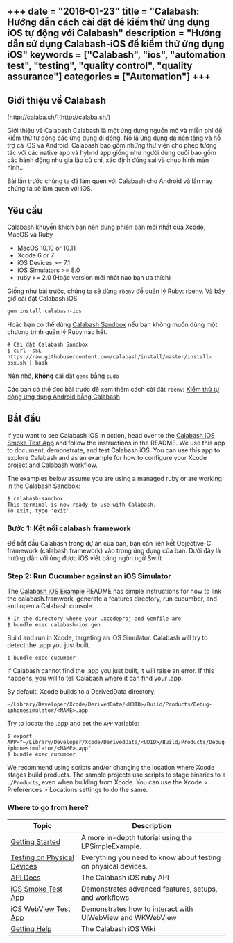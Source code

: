 +++
date = "2016-01-23"
title = "Calabash: Hướng dẫn cách cài đặt để kiểm thử ứng dụng iOS tự động với Calabash"
description = "Hướng dẫn sử dụng Calabash-iOS để kiểm thử ứng dụng iOS"
keywords = ["Calabash", "ios", "automation test", "testing", "quality control", "quality assurance"]
categories = ["Automation"]
+++
---
## Giới thiệu về Calabash

[http://calaba.sh/](http://calaba.sh/)

Giới thiệu về Calabash
Calabash là một ứng dựng nguồn mở và miễn phí để kiểm thử tự động các ứng dụng di động. Nó là ứng dụng đa nền tảng và hỗ trợ cả iOS và Android. Calabash bao gồm những thư viện cho phép tương tác với các native app và hybrid app giống như người dùng cuối bao gồm các hành động như giả lập cử chỉ, xác định đúng sai và chụp hình màn hình…

Bài lần trước chúng ta đã làm quen với Calabash cho Android và lần này chúng ta sẽ làm quen với iOS.

## Yêu cầu

Calabash khuyến khích bạn nên dùng phiên bản mới nhất của Xcode, MacOS và Ruby
* MacOS 10.10 or 10.11
* Xcode 6 or 7
* iOS Devices >= 7.1
* iOS Simulators >= 8.0
* ruby >= 2.0 (Hoặc version mới nhất nào bạn ưa thích)

Giống như bài trước, chúng ta sẽ dùng `rbenv` để quản lý Ruby: [rbenv](https://github.com/sstephenson/rbenv).
Và bây giờ cài đặt Calabash iOS
```bash
gem install calabash-ios
```

Hoặc bạn có thể dùng [Calabash Sandbox](https://github.com/calabash/install) nếu bạn không muốn dùng một chương trình quản lý Ruby nào hết.
```
# Cài đặt Calabash Sandbox
$ curl -sSL https://raw.githubusercontent.com/calabash/install/master/install-osx.sh | bash
```

Nên nhớ, **không** cài đặt `gems` bằng `sudo`

Các bạn có thể đọc bài trước để xem thêm cách cài đặt `rbenv`:
[Kiểm thử tự động ứng dụng Android bằng Calabash](http://blog.siliconstraits.vn/kiem-thu-tu-dong-ung-dung-android-bang-calabash/)

## Bắt đầu

If you want to see Calabash iOS in action, head over to the [Calabash iOS Smoke Test App](https://github.com/calabash/ios-smoke-test-app) and follow the instructions in the README.  We use this app to document, demonstrate, and test Calabash iOS.  You can use this app to explore Calabash and as an example for how to configure your Xcode project and Calabash workflow.

The examples below assume you are using a managed ruby or are working in the Calabash
Sandbox:

```
$ calabash-sandbox
This terminal is now ready to use with Calabash.
To exit, type 'exit'.
```

### Bước 1: Kết nối calabash.framework

Để bắt đầu Calabash trong dự án của bạn, bạn cần liên kết Objective-C framework (calabash.framework) vào trong ứng dụng của bạn. Dưới đây là hướng dẫn với ứng được iOS viết bằng ngôn ngữ Swift

### Step 2: Run Cucumber against an iOS Simulator

The [Calabash iOS Example](https://github.com/calabash/calabash-ios-example) README has simple instructions for how to link the calabash.framwork, generate a features directory, run cucumber, and and open a Calabash console.

```
# In the directory where your .xcodeproj and Gemfile are
$ bundle exec calabash-ios gen
```

Build and run in Xcode, targeting an iOS Simulator.  Calabash will try to detect the .app you just built.

```
$ bundle exec cucumber
```

If Calabash cannot find the .app you just built, it will raise an error.  If this happens, you will to tell Calabash where it can find your .app.

By default, Xcode builds to a DerivedData directory:

```
~/Library/Developer/Xcode/DerivedData/<UDID>/Build/Products/Debug-iphonesimulator/<NAME>.app
```

Try to locate the .app and set the `APP` variable:

```
$ export APP="~/Library/Developer/Xcode/DerivedData/<UDID>/Build/Products/Debug-iphonesimulator/<NAME>.app"
$ bundle exec cucumber
```

We recommend using scripts and/or changing the location where Xcode stages build products.  The sample projects use scripts to stage binaries to a `./Products`, even when building from Xcode.  You can use the Xcode > Preferences > Locations settings to do the same.

### Where to go from here?

| Topic | Description |
|-------|-------------|
| [Getting Started](https://github.com/calabash/calabash-ios/wiki/Getting-Started) | A more in-depth tutorial using the LPSimpleExample. |
| [Testing on Physical Devices](https://github.com/calabash/calabash-ios/wiki/Testing-on-Physical-Devices) | Everything you need to know about testing on physical devices. |
| [API Docs](http://calabashapi.xamarin.com/ios) | The Calabash iOS ruby API |
| [iOS Smoke Test App](https://github.com/calabash/ios-smoke-test-app) | Demonstrates advanced features, setups, and workflows|
| [iOS WebView Test App](https://github.com/calabash/ios-webview-test-app) | Demonstrates how to interact with UIWebView and WKWebView|
| [Getting Help](https://github.com/calabash/calabash-ios/wiki) | The Calabash iOS Wiki |
